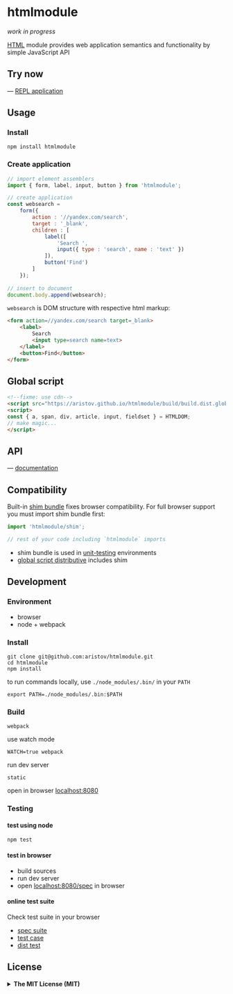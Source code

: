 # htmlmodule

<em>work in progress</em>

[HTML](//html.spec.whatwg.org)
module provides web application semantics and functionality by simple JavaScript API

## Try now

— <a href="//aristov.github.io/htmlmodule/repl" title="read-eval-print-loop">
    REPL application
</a>

## Usage

### Install

```
npm install htmlmodule
```

### Create application

```js
// import element assemblers
import { form, label, input, button } from 'htmlmodule';

// create application
const websearch = 
    form({
        action : '//yandex.com/search',
        target : '_blank',
        children : [
            label([
                'Search ',
                input({ type : 'search', name : 'text' })
            ]),
            button('Find')
        ]
    });
    
// insert to document
document.body.append(websearch);
```

`websearch` is DOM structure with respective html markup:

```html
<form action=//yandex.com/search target=_blank>
    <label>
        Search 
        <input type=search name=text>
    </label>
    <button>Find</button>
</form>
```

<h2 id="globalscript">Global script</h2>

```html
<!--fixme: use cdn-->
<script src="https://aristov.github.io/htmlmodule/build/build.dist.global.min.js"></script>
<script>
const { a, span, div, article, input, fieldset } = HTMLDOM;
// make magic...
</script> 
```

## API

— [documentation](//aristov.github.io/htmlmodule/documentation)

## Compatibility

Built-in [shim bundle](/shim/shim.js) fixes browser compatibility.
For full browser support you must import shim bundle first:

```js
import 'htmlmodule/shim';

// rest of your code including `htmlmodule` imports
```

- shim bundle is used in [unit-testing](#user-content-testing) environments
- [global script distributive](#user-content-globalscript) includes shim

## Development

### Environment

 - browser
 - node + webpack

### Install

```
git clone git@github.com:aristov/htmlmodule.git
cd htmlmodule
npm install
```

to run commands locally, use `./node_modules/.bin/` in your `PATH`

```
export PATH=./node_modules/.bin:$PATH
```

### Build

```
webpack
```

use watch mode

```
WATCH=true webpack
```

run dev server

```
static
```

open in browser [localhost:8080](//localhost:8080/)

<h3 id="testing">Testing</h3>

#### test using node

```
npm test
```

#### test in browser

- build sources 
- run dev server
- open [localhost:8080/spec](//localhost:8080/spec) in browser

#### online test suite

Check test suite in your browser

- [spec suite](//aristov.github.io/htmlmodule/spec)
- [test case](//aristov.github.io/htmlmodule/test)
- [dist test](//aristov.github.io/htmlmodule/dist)

## License

<details>
<summary><strong>The MIT License (MIT)</strong></summary>

Copyright (c) 2016 Viacheslav Aristov

Permission is hereby granted, free of charge, to any person obtaining a copy of this software and associated documentation files (the "Software"), to deal in the Software without restriction, including without limitation the rights to use, copy, modify, merge, publish, distribute, sublicense, and/or sell copies of the Software, and to permit persons to whom the Software is furnished to do so, subject to the following conditions:

The above copyright notice and this permission notice shall be included in all copies or substantial portions of the Software.

THE SOFTWARE IS PROVIDED "AS IS", WITHOUT WARRANTY OF ANY KIND, EXPRESS OR IMPLIED, INCLUDING BUT NOT LIMITED TO THE WARRANTIES OF MERCHANTABILITY, FITNESS FOR A PARTICULAR PURPOSE AND NONINFRINGEMENT. IN NO EVENT SHALL THE AUTHORS OR COPYRIGHT HOLDERS BE LIABLE FOR ANY CLAIM, DAMAGES OR OTHER LIABILITY, WHETHER IN AN ACTION OF CONTRACT, TORT OR OTHERWISE, ARISING FROM, OUT OF OR IN CONNECTION WITH THE SOFTWARE OR THE USE OR OTHER DEALINGS IN THE SOFTWARE.
</details>
